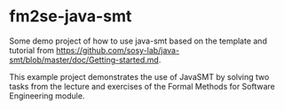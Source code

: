 # fm2se-java-smt

Some demo project of how to use java-smt based on the template and tutorial from https://github.com/sosy-lab/java-smt/blob/master/doc/Getting-started.md.

This example project demonstrates the use of JavaSMT by solving two tasks from the lecture and exercises  of the Formal Methods for Software Engineering module.
